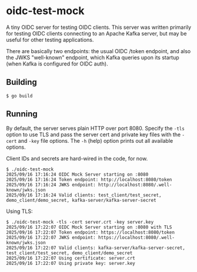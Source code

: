 # oidc-test-mock
A tiny OIDC server for testing OIDC clients. This server was written primarily for
testing OIDC clients connecting to an Apache Kafka server, but may be useful for
other testing applications.

There are basically two endpoints: the usual OIDC /token endpoint, and also the JWKS "well-known"
endpoint, which Kafka queries upon its startup (when Kafka is configured for OIDC auth).

## Building
```
$ go build
```

## Running
By default, the server serves plain HTTP over port 8080. Specify the `-tls` option to use
TLS and pass the server cert and private key files with the  `-cert` and `-key` file options.
The `-h` (help) option prints out all available options.

Client IDs and secrets are hard-wired in the code, for now. 

```
$ ./oidc-test-mock
2025/09/16 17:16:24 OIDC Mock Server starting on :8080
2025/09/16 17:16:24 Token endpoint: http://localhost:8080/token
2025/09/16 17:16:24 JWKS endpoint: http://localhost:8080/.well-known/jwks.json
2025/09/16 17:16:24 Valid clients: test_client/test_secret, demo_client/demo_secret, kafka-server/kafka-server-secret
````

Using TLS:
```
$ ./oidc-test-mock -tls -cert server.crt -key server.key
2025/09/16 17:22:07 OIDC Mock Server starting on :8080 with TLS
2025/09/16 17:22:07 Token endpoint: https://localhost:8080/token
2025/09/16 17:22:07 JWKS endpoint: https://localhost:8080/.well-known/jwks.json
2025/09/16 17:22:07 Valid clients: kafka-server/kafka-server-secret, test_client/test_secret, demo_client/demo_secret
2025/09/16 17:22:07 Using certificate: server.crt
2025/09/16 17:22:07 Using private key: server.key
```
